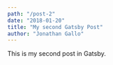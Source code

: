 ```yaml
---
path: "/post-2"
date: "2018-01-20"
title: "My second Gatsby Post"
author: "Jonathan Gallo"
---
```


This is my second post in Gatsby.
